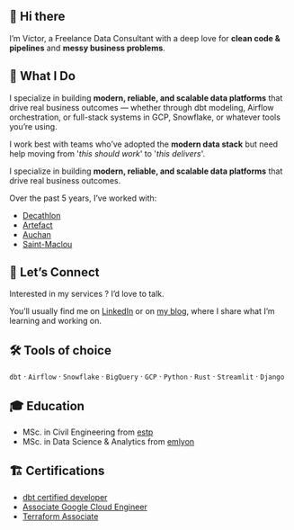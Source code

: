 ## 👋 Hi there

I’m Victor, a Freelance Data Consultant with a deep love for **clean code & pipelines** and **messy business problems**.

## 🧠 What I Do

I specialize in building **modern, reliable, and scalable data platforms** that drive real business outcomes — whether through dbt modeling, Airflow orchestration, or full-stack systems in GCP, Snowflake, or whatever tools you’re using.

I work best with teams who’ve adopted the **modern data stack** but need help moving from '_this should work_' to '_this delivers_'.

I specialize in building **modern, reliable, and scalable data platforms** that drive real business outcomes.

Over the past 5 years, I’ve worked with:

- [Decathlon](https://www.decathlon.com/)
- [Artefact](https://www.artefact.com/)
- [Auchan](https://www.auchan-retail.com/en/who-we-are/)
- [Saint-Maclou](https://ensemble.saint-maclou.com/notre-adn/)

## 🤝 Let’s Connect

Interested in my services ? I’d love to talk.

You’ll usually find me on [LinkedIn](www.linkedin.com/in/victorvaneecloo) or on [my blog](https://vvaneecloo.ghost.io/), where I share what I’m learning and working on.

## 🛠 Tools of choice

`dbt` · `Airflow` · `Snowflake` · `BigQuery` · `GCP` · `Python` · `Rust` · `Streamlit` · `Django`

## 🎓 Education

- MSc. in Civil Engineering from [estp](https://www.estp.fr/)
- MSc. in Data Science & Analytics from [emlyon](https://em-lyon.com/en)

## 🏗️ Certifications
- [dbt certified developer](https://credentials.getdbt.com/e4a32ae6-8810-472c-9399-65777499b631#acc.YOFZ2mzG)
- [Associate Google Cloud Engineer](https://www.credly.com/badges/400fffe4-d9d4-43d2-9185-76b87832da21/public_url)
- [Terraform Associate](https://www.credly.com/badges/a009438e-c43c-418a-b156-94eb1bb63694/public_url)
